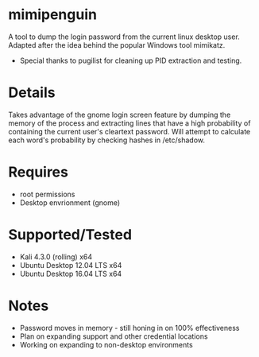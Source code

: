 # mimipenguin
A tool to dump the login password from the current linux desktop user. Adapted after the idea behind the popular Windows tool mimikatz. 
* Special thanks to pugilist for cleaning up PID extraction and testing.

# Details
Takes advantage of the gnome login screen feature by dumping the memory of the process and extracting lines that have a high probability of containing the current user's cleartext password. Will attempt to calculate each word's probability by checking hashes in /etc/shadow.

# Requires
* root permissions
* Desktop envrionment (gnome)

# Supported/Tested
* Kali 4.3.0 (rolling) x64
* Ubuntu Desktop 12.04 LTS x64
* Ubuntu Desktop 16.04 LTS x64

# Notes
* Password moves in memory - still honing in on 100% effectiveness
* Plan on expanding support and other credential locations
* Working on expanding to non-desktop environments

